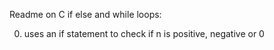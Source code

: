 Readme on C if else and while loops:

0. uses an if statement to check if n is positive, negative or 0
